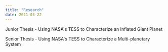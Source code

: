 ```yaml
---
title: "Research"
date: 2021-03-22
---
```

Junior Thesis - Using NASA's TESS to Characterize an Inflated Giant Planet

Senior Thesis - Using NASA's TESS to Characterize a Multi-planetary System
